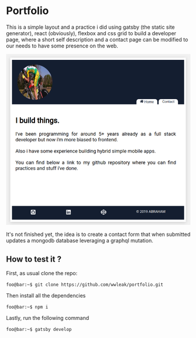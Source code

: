 # Portfolio

This is a simple layout and a practice i did using gatsby (the static site generator), react (obviously), flexbox and css grid to build a developer page, where a short self description and a contact page can be modified to our needs to have some presence on the web.

<p align="center">
  <img src="portfolio.png" />
</p>

It's not finished yet, the idea is to create a contact form that when submitted updates a mongodb database leveraging a graphql mutation.

## How to test it ?

First, as usual clone the repo:

```console
foo@bar:~$ git clone https://github.com/wwleak/portfolio.git
```

Then install all the dependencies

```console
foo@bar:~$ npm i
```

Lastly, run the following command

```console
foo@bar:~$ gatsby develop
```
